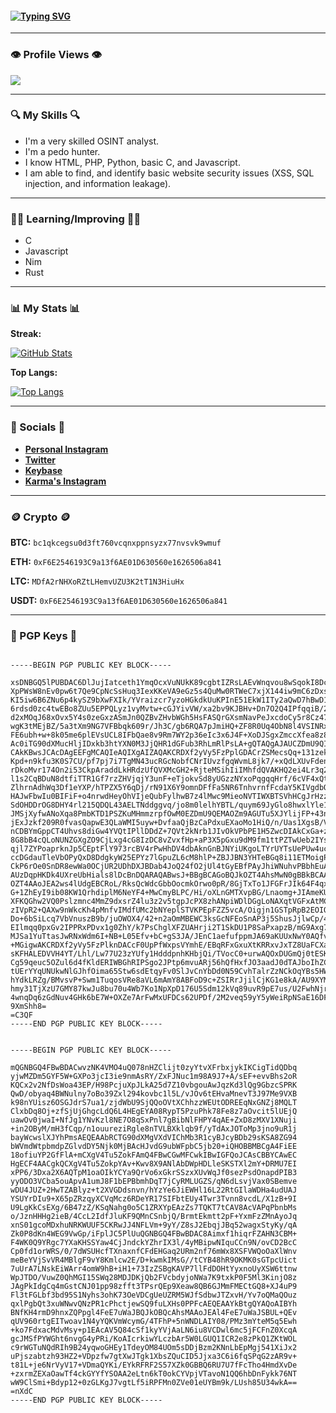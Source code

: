 #### [![Typing SVG](https://readme-typing-svg.herokuapp.com?color=%231B790D&size=32&lines=Lotus-xml+)](https://github.com/Lotus-xml/)

---

### **👁️ Profile Views 👁️**

[![](https://komarev.com/ghpvc/?username=Lotus-xml&style=for-the-badge)](https://github.com/Lotus-xml/)

---

### **🔍 My Skills 🔍**

- I'm a very skilled OSINT analyst.
- I'm a pedo hunter.
- I know HTML, PHP, Python, basic C, and Javascript.
- I am able to find, and identify basic website security issues (XSS, SQL injection, and information leakage).

---

### **👨‍🏫 Learning/Improving 👨‍🏫**

- C
- Javascript
- Nim
- Rust

---

### **📊 My Stats 📊**

**Streak:**

[![GitHub Stats](http://github-readme-streak-stats.herokuapp.com?user=Lotus-xml&theme=dark&background=000000)](https://github.com/Lotus-xml/)

**Top Langs:**

[![Top Langs](https://github-readme-stats.vercel.app/api/top-langs/?username=Lotus-xml)](https://github.com/Lotus-xml/)

---

### **💬 Socials 💬**

- **[Personal Instagram](https://www.instagram.com/lotus.pyc/)**
- **[Twitter](https://twitter.com/mast3rc1002/)**
- **[Keybase](https://keybase.io/lotus_xyz/)**
- **[Karma's Instagram](https://www.instagram.com/karma_.ngo/)**

---

### **🪙 Crypto 🪙**

**BTC:** `bc1qkcegsu0d3ft760vcqnxppnsyzx77nvsvk9wmuf`

**ETH:** `0xF6E2546193C9a13f6AE01D630560e1626506a841`

**LTC:** `MDfA2rNHXoRZtLHemvUZU3K2tT1N3HiuHx`

**USDT:** `0xF6E2546193C9a13f6AE01D630560e1626506a841`

---

### **🔑 PGP Keys 🔑**

```

-----BEGIN PGP PUBLIC KEY BLOCK-----

xsDNBGQ5lPUBDAC6DlJujIatceth1YmqOcxVuNUkK89cgbtIZRsLAEvWnqvou8wSqokI8DcsMnDi
XpPWsW8nEv0pw6t7Qe9CpNcSsHuq3IexKKeVA9eGz5s4QuMw0RTWeC7xjX144iw9mC6zDxsyCzsv
KI5iw6B6ZNu6p4kySZ9bXwFXIk/YVraizcr7yzoHGkdkUuKPInE51EkW1ITy2aQwD7hBwD189K9H
6rdsd0zc4twEBo8ZUu5EPPQLyz1vyMvtw+cGJYivVW/xa2bv9KJBHv+Dn7O2Q4IPfqqiB/2gWQBA
d2xMOqJ68xOvx5Y4s0zeGxzASmJn0QZBvZHvbWGh5HsFASQrGXsmNavPeJxcdoCy5r8Cz476OvdY
wgK3tMEjBZ/5a3tXm9NG7VFBbqk609r/Jh3C/gb6RQA7pJmiHQ+ZF8R0Uq4ObN8l4VSINRxA4J7K
FE6ubh+w+8k05me6plEVsUCL8IFbQae8v9Rm7WY2p36eIc3x6J4F+XoDJSgxZmccXfea8z8AEQEA
Ac0iTG90dXMucHljIDxkb3htYXN0M3JjQHR1dGFub3RhLmRlPsLA+gQTAQgAJAUCZDmU9QIbAwQV
CAkKBwsJCAcDAgEEFgMCAQIeAQIXgAIZAQAKCRDXf2yVy5FzPplGDACrZSMecsQq+131zekpqIFj
Kpd+n9kfu3K0S7CU/pf7pj7i7TgMN43ucRGcNobfCNrIUvzfgqWvmL8jk7/+xQdLXUvFdenDOuup
rDkoMvr174On2i53CkpAraddLkHRdzUfQVXMcGH2+RjteMSihIiIMhfdQVAKHQ2ei4Lr3q2KmBP+
l1s2CqBDuN8dtfiTTR1Gf7rzZHVjqjY3unF+eTjokvSd8yUGzzNYxoPqgqqHrf/6cVF4xQtvGAsl
ZlhrnAdhWq3Df1eYXP/hTPZX5Y6qDj/rN91X6Y9omnDFfFa5NR6TnhvrnfFcdaY5KIVgdbQ6wD/1
HAJwFbwIu0BIFiF+o4nrwdHeyOhVIjeQubFylhwB7z4lMwc9MieoNVTIWXBTSVhHCgJrHzzO5Gfy
SdOHDDrOG8DHY4rl215QDQL43AELTNddggvq/jo8m0lelhYBTL/quym69JyGlo8hwxlYle1j1J15
JMSjXyfwANoXqa8PmbKTD1PSZKuMHmmzrpfOwM0EZDmU9QEMAOZm9AGUTu5XJYlijFP+43nBi/Gx
jExJzkf209R0fvasQapwE3QLaWMI5uyw+DvfaaQjBzCaPdxuEXaoMo1HiQ/n/Uas1XgsB/V/59zP
nCDBYmGppCT4Uhvs8diGw4YVQtIPllDDdZ+7QVt2kNrb1JIvOkVPbPE1H5ZwcDIAkCxGa+zpnH5a
8G8bB4cQLoNUNZGXgZO9CjLxg4cG8IzDC8vZvxfHp+aP3X5pGxu9dM9fm1ttPZTwUeb2IYssNwMi
qjl7ZYPoaprknJp5CEptFlY973rcBV4rPwHhDV4dbAknGnBJNYiUKgoLTYrUYTsUePUw4ucxuGg5
ccDGdauTleVbOPyQxD8DdgkyW25EPYz7lGpuZL6cM8hlP+ZBJJBN3YHTeBGq8i11ETMoigPfbakT
CkP6rOe0SnDR8ewWa0OCjUR2UDhDXJBDab4JoQ24fO2jUl4tGyEBfPAyJhiWNuhvPBbhEuAdfvcN
AUzDqpHKDk4UXreUbHials8lDcBnDQARAQABwsJ+BBgBCAGoBQJkOZT4AhsMwN0gBBkBCAAGBQJk
OZT4AAoJEA2ws4lUdgEBCRoL/RksQcWdcGbbOocmkOrwo0pR/8GjTxTo1JFGFrJIk64F4qxFv0xp
G+1ZhEyI9ib08KW1QrhdiplM6NeYF4+MwCmyBLPC/Hi/oXLnGMTXvpBG/Lnaomg+JIAmeKUvmBUc
XFKQGhw2VQ0Pslzmnc4MmZ9dxsrZ4lu3z2v5tgpJcPX8zhANpiWDlDGgLoNAXqtVGFxAtMCOfe7c
zIVpR2+QAXw9nWkcKh4pMnfvIMdfUMc2bNYeplSTVKPEpFZZ5vcA/Oigjn1GSTpRpB2EOIO3p6i0
Do+6bSiLcq7VbVnuszB9b/juOWOX4/42+n2aOmMBEWC3ksGcNFEoSnAP3j5ShusJjlwCp/4Wusno
EIlmqq0pxGv2IPPRxPDvx1g0ZhY/k7PsChglXFZUAHrji2T1SkDU1P8SaPxapzB/mG9Axg7beaJp
MJSa1YuTtasJwRNxWdm6I+NB+L05Efv+bC+gS3JA/JEnC1aefufppmJA69aKUUxNwY0AQfvLi14K
+MGigwAKCRDXf2yVy5FzPlknDACcF0UpPfWxpsVYmhE/EBqRFxGxuXtKRRxvJxTZ8UaFCXagiu/f
sKFHALEDVVH4YT/Lhl/Lw77U23zYUfy1HdddpnhKHbjQi/TVocC0+urwAQOxDUGmQj0tESKK5fN5
Cg59qeuc5OZul6d4fKldERIWBGhRIPSgo2JPtp6mvuARj56hQfHxfJO3aadJ0dTAJboIhZCoGBbc
tUErYYqUNUkwNlGJhfOima65Stw6sdEtqyFv0SlJvCnYbDd0N59CvhTalrZzNCkOqYBs5HWl39EH
hYdkLRZg/BMvsvP+Swm1TuqosVRe8aVL6mAmY8ABFoD9c+ZSIRrJjilCjKG1e8kA/AU9XYMweQxV
hmy31TjXzU7GMY87kwJu8bu70u4Wb7Ko1NpXpD176U5Sdm12kVq89uvR9pE7us/U2FwhNjrgUOZW
4wnqDq6zGdNuv4GHk6bE7W+OXZe7ArFwMxUFDCs62UPDf/2M2veq59yY5yWeiRpNSaE16DFBTYIp
9XmShh8=
=C3QF
-----END PGP PUBLIC KEY BLOCK-----

```

```

-----BEGIN PGP PUBLIC KEY BLOCK-----

mQGNBGQ4FBwBDACwvzNK4VMO4uQ078nHZClijt0zyYtvXFrbxjykIKCigTidQDbq
yjwMZDm5GYF5W+GXPo3jcI3ie9nmAsRY/ZxFJNuc1m98A9J7+A/sEF+evvBhs2oR
KQCx2v2NfDsWoa43EP/H98PcjuXpJLkA25d7Z10vbgouAwJqzKd3lQg9GbzcSPRK
QwD/obyaq4BWNulny7oBo39Zxl294kovbc1l5L/vJOv6tEHvaMnevT3J97Me9VXB
k98nYUisz6OSGJdrS7ua1/zjdWbU9SjQQoOVtXChhzzWEUtODREEqNxGNZj8MQLT
ClxbDq8Oj+zfSjUjGhgcLdQ6L4HEgEYA08RypT5PzuPhk78Fe8z7aOvcit5lUEjQ
uawOv0jwaI+NfJg1YNvKzl8NE7O8qSxPnl7gBibNlFHPY4qAE+ZxD8zMXV1XNuji
+in2OByM/mH3fCqp/n1ouureziRgle8nTVLBXklqb9f/yTdAxJOToMp3jno9uR1j
bayWcwslXJYhPmsAEQEAAbRCTG90dXMgVXdVIChMb3R1cyBJcyBDb29sKSA8ZG94
bWVmdWtpbmdpZGlvdDY5Njk0MjBAcHJvdG9ubWFpbC5jb20+iQHOBBMBCgA4FiEE
18ofiuYP2GfFlA+mCXgV4Tu5ZokFAmQ4FBwCGwMFCwkIBwIGFQoJCAsCBBYCAwEC
HgECF4AACgkQCXgV4Tu5ZokpYAv+Kwv8X9ANlAbDWpHDLleSKSTXl2mY+DRMU7EI
xPP6/3Dxa2X6AQTpM1oaOIkYCYa9QrVo6xGkrSSzxXUvWqJf0sezPsdOnapdPIB3
yyODO3VCba5ouApvA1umJ8F1bEPBbmhDqT7jCyRMLUGZS/qN6dLsvjVax0SBemve
wDU4JUZ+2HwTZABlyz+t2XVGDdsnvn/hYzYe6JiEWHl16L22RtGIlaWDHa4udUAJ
YSUYrDIu9+X65pZRzqyXCVqMcz6RDeYR17SIFbtEUy4Twr3Tvnn8vcdL/X1zB+9I
U9LgKkCsEXg/6B47zZ/KSqNahg0o5C1ZRXYpEAzZs7TQKT7tCAV8AcVAPqPbnbMs
o/JznHHHg2ieB/4CcL2IdfJluKF9QMnCSnbjQ/BrmtEkmtt2pF+YxmFzZMnAyoJq
xnS01gcoMDxhuNRKWUUF5CKRwJJ4NFLVm+9yY/Z8sJ2EbqjJBq52wagxStyKy/qA
Zk0P8dKn4WEG9VwGp/iFplJC5PlUuQGNBGQ4FBwBDAC8Aimxf1hiqrFZAHN3CBM+
F4WK0Q9YRgc7YXaKHSSYaw4CjJndckYZhrIX3l/4yMBipwNIquCCn9N/ovCD2BcC
Cp0fd1orWRS/0/7dWSUHcfTXnaxnfCFdEHGaq2URm2nf76mWx8XSFVWQoOaXlWnv
meBeYVjSvVR4MBlgF9vY8Kmlcw2E/D+kwmkIMsG//tCYB48hR9OKMK0sGTpcUict
7uUrA7LNskEiWArr4omW9hB+iH1+73IzZSBgKAVP7llFdDOHtYyxnoUyXSW6ttnw
WpJTDO/VuwZ0QhMGI15SWq28MDJDKjQb2FVcbdyjoNWa7K9txkP0F5Ml3KinjO8z
JAgPkIdgCq4mGstCNJ01pp98zfft3TPsrQEp9Xeaw8QB6GJMmFMECtGQ8+XJ4uP9
Fl3tFGLbf3bd95S1Nyhs3ohK73OeVDCgUeUZRM5WJfSdbwJTZxvH/Yv7oQMaQOuz
qxlPgbQt3xuWNwvQNzPR1cPhctjewSQ9fuLXHs0PPFcAEQEAAYkBtgQYAQoAIBYh
BNfKH4rmD9hnxZQPpgl4FeE7uWaJBQJkOBQcAhsMAAoJEAl4FeE7uWaJSBUL+QEv
qUV960rtgEITwoav1N4yYQKVmWcymG/4TFhP+5nWNDLAIY08/PMz3mYteM5q5Ewh
+ko7FdxacMdvMsy+p1EAcAV5Q84cSf1kyYVjAaLN6iu8VCDwl6mc5jFCFnZ0XcqA
gcJMSfPYWGht6nvgG4yPRi/KoAIcrkiwYLczbAr5W0LGUQ1ICR2e8zPkQ1ZKtWOL
c9rWGTuNQdRIh9B24yqwoGHEy1TdeyOM84UOm5sDDjBzm2KNnLbEpMgj541XiJx2
uPjszabtzh93HZ2+VDpzfw7gtXwJTgk1XbsZQuCID5Jjxa3C6i6fqSPqG2zAR9v+
t81L+je6NrVyV17+VDmaQYKi/EYkRFRF2S57XZk0GBBQ6RU7U7fFcTho4HmdXvDe
+zxrmZEXaOawTf4ckGYYfYSOAA2eLtn6kT0okCYVpjVTavoN1QQ6hbDnFykk76NT
wW9ClSmi+Bdyp12+0zGLKgJ7vgtLf5iRPFMn0ZVe01eUYBm9k/LUsh85U34wkA==
=nXdC
-----END PGP PUBLIC KEY BLOCK-----

```
